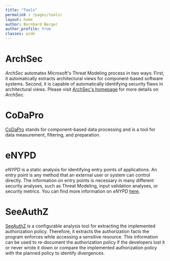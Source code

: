 ```yaml
---
title: "Tools"
permalink : /pages/tools/
layout: home
author: Bernhard Berger
author_profile: true
classes: wide
---
```


# ArchSec
*ArchSec* automates Microsoft's Threat Modeling process in two ways: First, it automatically extracts architectural
views for component-based software systems. Second, it is capable of automatically identifying security flaws in 
architectural views. Please visit [ArchSec's homepage](https://www.archsec.de) for more details on *ArchSec*.

# CoDaPro
[CoDaPro](https://codapro.de) stands for component-based data processing and is a tool for data measurement, filtering,
and preparation.

# eNYPD
*eNYPD* is a static analysis for identifying entry points of applications. An entry point is any method that an external
user or system can control directly. The information on entry points is necessary in many different security analyses,
such as Threat Modeling, input validation analyses, or security metrics. You can find more information on *eNYPD*
[here](https://uni-bremen-agst.github.io/eNYPD/).

# SeeAuthZ
[SeeAuthZ](https://github.com/uni-bremen-agst/SeeAuthZ) is a configurable analysis tool for extracting the implemented
authorization policy. Therefore, it extracts the authorization facts the program enforces while accessing a sensitive
resource. This information can be used to re-document the authorization policy if the developers lost it or never wrote
it  down or compare the implemented authorization policy with the planned policy to identify divergences.
